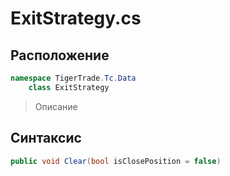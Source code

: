 
# ExitStrategy.cs
## Расположение
```csharp
namespace TigerTrade.Tc.Data  
    class ExitStrategy
```

> Описание

## Синтаксис
```csharp
public void Clear(bool isClosePosition = false)
```
